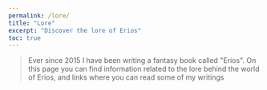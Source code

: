 ```yaml
---
permalink: /lore/
title: "Lore"
excerpt: "Discover the lore of Erios"
toc: true
---
```


> Ever since 2015 I have been writing a fantasy book called "Erios". On this page you can find information related to the lore behind the world of Erios, and links where you can read some of my writings